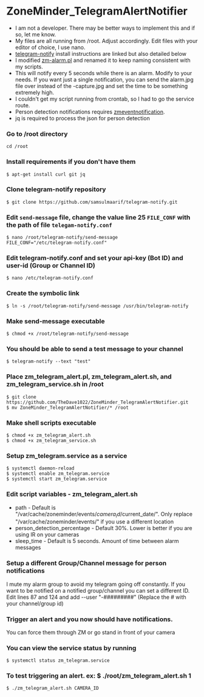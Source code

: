 # ZoneMinder_TelegramAlertNotifier

- I am not a developer. There may be better ways to implement this and if so, let me know.
- My files are all running from /root. Adjust accordingly. Edit files with your editor of choice, I use nano.
- [telegram-notify](https://github.com/samsulmaarif/telegram-notify) install instructions are linked but also detailed below
- I modified [zm-alarm.pl](https://github.com/ZoneMinder/zoneminder/blob/master/utils/zm-alarm.pl) and renamed it to keep naming consistent with my scripts.
- This will notify every 5 seconds while there is an alarm. Modify to your needs. If you want just a single notification, you can send the alarm.jpg file over instead of the -capture.jpg and set the time to be something extremely high.
- I couldn't get my script running from crontab, so I had to go the service route.
- Person detection notifications requires [zmeventnotification](https://github.com/pliablepixels/zmeventnotification). 
- jq is required to process the json for person detection

### Go to /root directory
```
cd /root
```

### Install requirements if you don't have them
```
$ apt-get install curl git jq
```

### Clone telegram-notify repository
```
$ git clone https://github.com/samsulmaarif/telegram-notify.git
```

### Edit `send-message` file, change the value line 25 `FILE_CONF` with the path of file `telegam-notify.conf`
```
$ nano /root/telegram-notify/send-message
FILE_CONF="/etc/telegram-notify.conf"
```

### Edit telegram-notify.conf and set your api-key (Bot ID) and user-id (Group or Channel ID)
```
$ nano /etc/telegram-notify.conf
```

### Create the symbolic link
```
$ ln -s /root/telegram-notify/send-message /usr/bin/telegram-notify
```

### Make send-message executable
```
$ chmod +x /root/telegram-notify/send-message
```

### You should be able to send a test message to your channel
```
$ telegram-notify --text "test"
```

### Place zm_telegram_alert.pl, zm_telegram_alert.sh, and zm_telegram_service.sh in /root
```
$ git clone https://github.com/TheDave1022/ZoneMinder_TelegramAlertNotifier.git
$ mv ZoneMinder_TelegramAlertNotifier/* /root
```

### Make shell scripts executable
```
$ chmod +x zm_telegram_alert.sh
$ chmod +x zm_telegram_service.sh
```

### Setup zm_telegram.service as a service
```
$ systemctl daemon-reload
$ systemctl enable zm_telegram.service
$ systemctl start zm_telegram.service
```

### Edit script variables - zm_telegram_alert.sh
- path - Default is "/var/cache/zoneminder/events/$camera_id/$current_date/". Only replace "/var/cache/zoneminder/events/" if you use a different location
- person_detection_percentage - Default 30%. Lower is better if you are using IR on your cameras
- sleep_time - Default is 5 seconds. Amount of time between alarm messages

### Setup a different Group/Channel message for person notifications
I mute my alarm group to avoid my telegram going off constantly. If you want to be notified on a notified group/channel you can set a different ID.
Edit lines 87 and 124 and add --user "-#########" (Replace the # with your channel/group id)

### Trigger an alert and you now should have notifications. 
You can force them through ZM or go stand in front of your camera

### You can view the service status by running
```
$ systemctl status zm_telegram.service
```

### To test triggering an alert. ex: $ ./root/zm_telegram_alert.sh 1
```
$ ./zm_telegram_alert.sh CAMERA_ID
```
